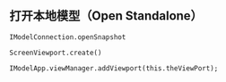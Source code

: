 ## 打开本地模型（Open Standalone）

`IModelConnection.openSnapshot`

`ScreenViewport.create()`

`IModelApp.viewManager.addViewport(this.theViewPort);`



